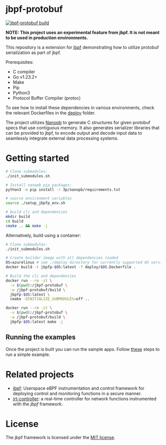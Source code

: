# jbpf-protobuf
[![jbpf-protobuf build](https://github.com/microsoft/jbpf-protobuf/actions/workflows/workflow.yaml/badge.svg?branch=main)](https://github.com/microsoft/jbpf-protobuf/actions/workflows/workflow.yaml)

**NOTE: This project uses an experimental feature from jbpf. It is not meant to be used in production environments.**

This repository is a extension for [jbpf](https://github.com/microsoft/jbpf/) demonstrating how to utilize protobuf serialization as part of jbpf.

Prerequisites:
* C compiler
* Go v1.23.2+
* Make
* Pip
* Python3
* Protocol Buffer Compiler (protoc)

To see how to install these dependencies in various environments, check the relevant Dockerfiles in the [deploy](./deploy/) folder. 

The project utilizes [Nanopb](https://github.com/nanopb/nanopb) to generate C structures for given protobuf specs that use contiguous memory. It also generates serializer libraries that can be provided to jbpf, to encode output and decode input data to seamlessly integrate external data processing systems.

# Getting started

```sh
# Clone submodules:
./init_submodules.sh

# Install nanopb pip packages:
python3 -m pip install -r 3p/nanopb/requirements.txt

# source environment variables
source ./setup_jbpfp_env.sh

# build cli and dependencies
mkdir build
cd build
cmake .. && make -j
```

Alternatively, build using a container:
```sh
# Clone submodules:
./init_submodules.sh

# Create builder image with all dependencies loaded
OS=azurelinux # see ./deploy directory for currently supported OS versions
docker build -t jbpfp-$OS:latest -f deploy/$OS.Dockerfile .

# Build the cli and dependencies
docker run --rm -it \
  -v $(pwd):/jbpf-protobuf \
  -w /jbpf-protobuf/build \
  jbpfp-$OS:latest \
  cmake -DINITIALIZE_SUBMODULES=off ..

docker run --rm -it \
  -v $(pwd):/jbpf-protobuf \
  -w /jbpf-protobuf/build \
  jbpfp-$OS:latest make -j
```

## Running the examples

Once the project is built you can run the sample apps. Follow [these](./examples/first_example_standalone/README.md) steps to run a simple example.

# Related projects

- [jbpf](https://github.com/microsoft/jbpf): Userspace eBPF instrumentation and control framework for deploying control and monitoring functions in a secure manner.
- [jrt-controller](https://github.com/microsoft/jrt-controller): a real-time controller for network functions instrumented with the *jbpf* framework.

# License

The jbpf framework is licensed under the [MIT license](LICENSE.md).
